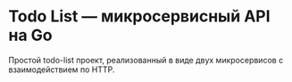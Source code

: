 # Todo List — микросервисный API на Go

Простой todo-list проект, реализованный в виде двух микросервисов с взаимодействием по HTTP.
